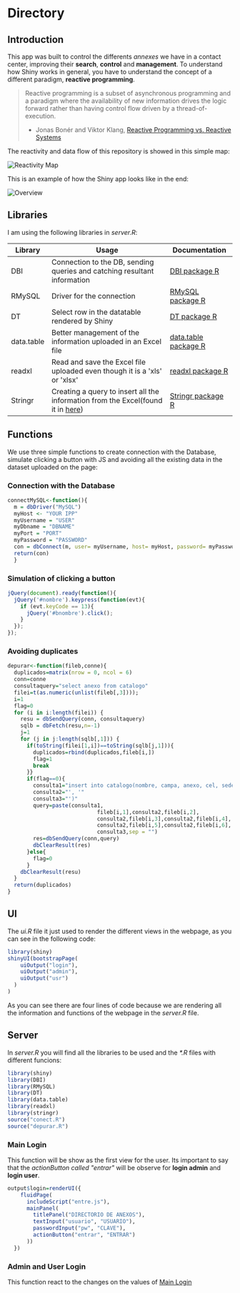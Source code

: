 # Directory

## Introduction
This app was built to control the differents *annexes* we have in a contact center, improving their **search**, **control** and **management**.
To understand how Shiny works in general, you have to understand the concept of a different paradigm, **reactive programming**.

> Reactive programming is a subset of asynchronous programming and a paradigm where the availability of new information drives the logic forward rather than having control flow driven by a thread-of-execution.
>- Jonas Bonér and Viktor Klang, [Reactive Programming vs. Reactive Systems](https://www.oreilly.com/ideas/reactive-programming-vs-reactive-systems)

The reactivity and data flow of this repository is showed in this simple map:

![Reactivity Map](https://user-images.githubusercontent.com/31576039/45839122-11f51680-bcd9-11e8-9e41-f906d103aa4f.png)

This is an example of how the Shiny app looks like in the end:

![Overview](https://user-images.githubusercontent.com/31576039/45829616-f847d500-bcc0-11e8-9883-ce55a82eb261.png)

## Libraries
I am using the following libraries in *server.R*:

Library | Usage | Documentation
------- | ----- | -------------
DBI | Connection to the DB, sending queries and catching resultant information | [DBI package R](https://www.rdocumentation.org/packages/DBI/versions/0.5-1)
RMySQL | Driver for the connection | [RMySQL package R](https://www.rdocumentation.org/packages/RMySQL/versions/0.10.15)
DT | Select row in the datatable rendered by Shiny | [DT package R](https://www.rdocumentation.org/packages/DT/versions/0.4)
data.table | Better management of the information uploaded in an Excel file | [data.table package R](https://www.rdocumentation.org/packages/data.table/versions/1.11.6)
readxl | Read and save the Excel file uploaded even though it is a 'xls' or 'xlsx' | [readxl package R](https://www.rdocumentation.org/packages/readxl/versions/1.1.0)
Stringr | Creating a query to insert all the information from the Excel(found it in [here](https://user-images.githubusercontent.com/31576039/45834019-c425e180-bccb-11e8-9321-04dc81f1d093.png)) | [Stringr package R](https://www.rdocumentation.org/packages/stringr/versions/1.3.1)

## Functions
We use three simple functions to create connection with the Database, simulate clicking a button with JS and avoiding all the existing data in the dataset uploaded on the page:

### Connection with the Database
```R
connectMySQL<-function(){
  m = dbDriver("MySQL")
  myHost <- "YOUR IPP"
  myUsername = "USER"
  myDbname = "DBNAME"
  myPort = "PORT"
  myPassword = "PASSWORD"
  con = dbConnect(m, user= myUsername, host= myHost, password= myPassword, dbname= myDbname, port= myPort)
  return(con)
  }
```

### Simulation of clicking a button
```javascript
jQuery(document).ready(function(){
  jQuery('#nombre').keypress(function(evt){
    if (evt.keyCode == 13){
      jQuery('#bnombre').click();
    }
  });
});
```

### Avoiding duplicates
```R
depurar<-function(fileb,conne){
  duplicados=matrix(nrow = 0, ncol = 6)
  conn=conne
  consultaquery="select anexo from catalogo"
  filei=t(as.numeric(unlist(fileb[,3])));
  i=1
  flag=0
  for (i in i:length(filei)) {
    resu = dbSendQuery(conn, consultaquery)
    sqlb = dbFetch(resu,n=-1)
    j=1
    for (j in j:length(sqlb[,1])) {
      if(toString(filei[1,i])==toString(sqlb[j,1])){
        duplicados=rbind(duplicados,fileb[i,])
        flag=1
        break
      }}
      if(flag==0){
        consulta1="insert into catalogo(nombre, campa, anexo, cel, sede,cargo) value ('"
        consulta2="', '"
        consulta3="')"
        query=paste(consulta1,
                            fileb[i,1],consulta2,fileb[i,2],
                            consulta2,fileb[i,3],consulta2,fileb[i,4],
                            consulta2,fileb[i,5],consulta2,fileb[i,6],
                            consulta3,sep = "")
        res=dbSendQuery(conn,query)
        dbClearResult(res)
      }else{
        flag=0
      }
    dbClearResult(resu)
  }
  return(duplicados)
}
```

## UI
The *ui.R* file it just used to render the different views in the webpage, as you can see in the following code:
```R
library(shiny)
shinyUI(bootstrapPage(
    uiOutput("login"),
    uiOutput("admin"),
    uiOutput("usr")
  )
)
```
As you can see there are four lines of code because we are rendering all the information and functions of the webpage in the *server.R* file.

## Server
In *server.R* you will find all the libraries to be used and the _*.R_ files with different funcions:
```R
library(shiny)
library(DBI)
library(RMySQL)
library(DT)
library(data.table)
library(readxl)
library(stringr)
source("conect.R")
source("depurar.R")
```
### Main Login
This function will be show as the first view for the user. Its important to say that the *actionButton called "entrar"* will be observe for **login admin** and **login user**.
```R
output$login=renderUI({
    fluidPage(
      includeScript("entre.js"),
      mainPanel(
        titlePanel("DIRECTORIO DE ANEXOS"),
        textInput("usuario", "USUARIO"),
        passwordInput("pw", "CLAVE"),
        actionButton("entrar", "ENTRAR")
      ))
  })
  ```
  ### Admin and User Login
  This function react to the changes on the values of [Main Login](https://github.com/AndreAlz/Directory/blob/master/README.md#main-login)
